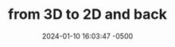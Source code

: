 ---
layout: project
title: from 3D to 2D and back
date: 2024-01-10 16:03:47 -0500
categories: craft
tags:
  - craft
  - math-crafts-class
week: 11
image: /assets/crafts/orange peel.jpg
summary: "*Craft:* Peel oranges and potatoes. Learn how to build 3D objects by folding up 2D patterns. To build the 2D model of the object, cover it with masking tape, then cut the tape off and lay it flat. 


*Math:* Understand how to manifest curvature in objects, combining geodesic cuvautre and angle defect together. Learn how map makers make maps, and the various tradeoffs required."
pageHasContent: true
---